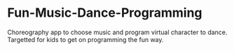 # Fun-Music-Dance-Programming

Choreography app to choose music and program virtual character to dance. 
Targetted for kids to get on programming the fun way.
